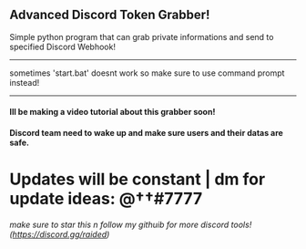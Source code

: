 ## Advanced Discord Token Grabber!
Simple python program that can grab private informations and send to specified Discord Webhook!

____
sometimes 'start.bat' doesnt work so make sure to use command prompt instead!
____
#### Ill be making a video tutorial about this grabber soon!


#### Discord team need to wake up and make sure users and their datas are safe.
# Updates will be constant | dm for update ideas: @††#7777



###### make sure to star this n follow my githuib for more discord tools! (https://discord.gg/raided)

